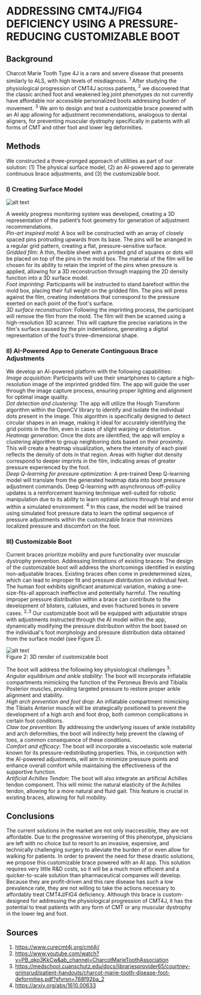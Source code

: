 # ADDRESSING CMT4J/FIG4 DEFICIENCY USING A PRESSURE-REDUCING CUSTOMIZABLE BOOT

## Background
Charcot Marie Tooth Type 4J is a rare and severe disease that presents similarly to ALS, with high levels of misdiagnosis. $^1$ After studying the physiological progression of CMT4J across patients, $^2$ we discovered that the classic arched foot and weakened leg joint phenotypes do not currently have affordable nor accessible personalized boots addressing burden of movement. $^3$
We aim to design and test a customizable brace powered with an AI app allowing for adjustment recommendations, analogous to dental aligners, for preventing muscular dystrophy specifically in patients with all forms of CMT and other foot and lower leg deformities.

## Methods
We constructed a three-pronged approach of utilities as part of our solution: (1) The physical surface model, (2) an AI-powered app to generate continuous brace adjustments, and (3) the customizable boot.

### I) Creating Surface Model

![alt text](https://github.com/kbellonpizarro/Harvard-Rare-Disease-Hackathon-2024/blob/main/Team%2012/Figure%201.png "Figure 1")

A weekly progress monitoring system was developed, creating a 3D representation of the patient’s foot geometry for generation of adjustment recommendations.  
_Pin-art inspired mold:_ A box will be constructed with an array of closely spaced pins protruding upwards from its base. The pins will be arranged in a regular grid pattern, creating a flat, pressure-sensitive surface.  
_Gridded film_: A thin, flexible sheet with a printed grid of squares or dots will be placed on top of the pins in the mold box. The material of the film will be chosen for its ability to retain the imprint of the pins when pressure is applied, allowing for a 3D reconstruction through mapping the 2D density function into a 3D surface model.  
_Foot imprinting_: Participants will be instructed to stand barefoot within the mold box, placing their full weight on the gridded film. The pins will press against the film, creating indentations that correspond to the pressure exerted on each point of the foot's surface.  
_3D surface reconstruction_: Following the imprinting process, the participant will remove the film from the mold. The film will then be scanned using a high-resolution 3D scanner. This will capture the precise variations in the film's surface caused by the pin indentations, generating a digital representation of the foot's three-dimensional shape.

### II) AI-Powered App to Generate Continguous Brace Adjustments
We develop an AI-powered platform with the following capabilities:  
_Image acquisition_: Participants will use their smartphones to capture a high-resolution image of the imprinted gridded film. The app will guide the user through the image capture process, ensuring proper lighting and alignment for optimal image quality.  
_Dot detection and clustering_: The app will utilize the Hough Transform algorithm within the OpenCV library to identify and isolate the individual dots present in the image. This algorithm is specifically designed to detect circular shapes in an image, making it ideal for accurately identifying the grid points in the film, even in cases of slight warping or distortion.  
_Heatmap generation_: Once the dots are identified, the app will employ a clustering algorithm to group neighboring dots based on their proximity. This will create a heatmap visualization, where the intensity of each pixel reflects the density of dots in that region. Areas with higher dot density correspond to deeper imprints in the film, indicating areas of greater pressure experienced by the foot.  
_Deep Q-learning for pressure optimization_: A pre-trained Deep Q-learning model will translate from the generated heatmap data into boot pressure adjustment commands. Deep Q-learning with asynchronous off-policy updates is a reinforcement learning technique well-suited for robotic manipulation due to its ability to learn optimal actions through trial and error within a simulated environment. $^4$ In this case, the model will be trained using simulated foot pressure data to learn the optimal sequence of pressure adjustments within the customizable brace that minimizes localized pressure and discomfort on the foot.

### III) Customizable Boot

Current braces prioritize mobility and pure functionality over muscular dystrophy prevention. Addressing limitations of existing braces: The design of the customizable boot will address the shortcomings identified in existing non-adjustable braces. Existing braces often come in predetermined sizes, which can lead to improper fit and pressure distribution on individual feet. The human foot exhibits significant anatomical variation, making a one-size-fits-all approach ineffective and potentially harmful. The resulting improper pressure distribution within a brace can contribute to the development of blisters, calluses, and even fractured bones in severe cases. $^{2,3}$
Our customizable boot will be equipped with adjustable straps with adjustments instructed through the AI model within the app, dynamically modifying the pressure distribution within the boot based on the individual's foot morphology and pressure distribution data obtained from the surface model (see Figure 2).

![alt text](https://github.com/kbellonpizarro/Harvard-Rare-Disease-Hackathon-2024/blob/main/Team%2012/boot.png "Figure 2")  
Figure 2: 3D render of customizable boot  


The boot will address the following key physiological challenges $^3$:  
_Angular equilibrium and ankle stability_: The boot will incorporate inflatable compartments mimicking the function of the Peroneus Brevis and Tibialis Posterior muscles, providing targeted pressure to restore proper ankle alignment and stability.  
_High arch prevention and foot drop_: An inflatable compartment mimicking the Tibialis Anterior muscle will be strategically positioned to prevent the development of a high arch and foot drop, both common complications in certain foot conditions.  
_Claw toe prevention_: By addressing the underlying issues of ankle instability and arch deformities, the boot will indirectly help prevent the clawing of toes, a common consequence of these conditions.  
_Comfort and efficacy_: The boot will incorporate a viscoelastic sole material known for its pressure-redistributing properties. This, in conjunction with the AI-powered adjustments, will aim to minimize pressure points and enhance overall comfort while maintaining the effectiveness of the supportive function.  
_Artificial Achilles Tendon_: The boot will also integrate an artificial Achilles tendon component. This will mimic the natural elasticity of the Achilles tendon, allowing for a more natural and fluid gait. This feature is crucial in existing braces, allowing for full mobility.

## Conclusions
The current solutions in the market are not only inaccessible, they are not affordable. Due to the progressive worsening of this phenotype, physicians are left with no choice but to resort to an invasive, expensive, and technically challenging surgery to alleviate the burden of or even allow for walking for patients. In order to prevent the need for these drastic solutions, we propose this customizable brace powered with an AI app.
This solution requires very little R&D costs, so it will be a much more efficient and a quicker-to-scale solution than pharmaceutical companies will develop. Because they are profit-driven and this rare disease has such a low prevalence rate, they are not willing to take the actions necessary to affordably treat CMT4J/FIG4 deficiency. 
Although this brace is custom-designed for addressing the physiological progression of CMT4J, it has the potential to treat patients with any form of CMT or any muscular dystrophy in the lower leg and foot.

## Sources
1. https://www.curecmt4j.org/cmt4j/
2. https://www.youtube.com/watch?v=PB_qko3KkCw&ab_channel=CharcotMarieToothAssociation
3. https://medschool.cuanschutz.edu/docs/librariesprovider65/courtney-grimsrud/patient-handouts/charcot-marie-tooth-disease-foot-deformities.pdf?sfvrsn=768f92ba_2
4. https://arxiv.org/abs/1610.00633
